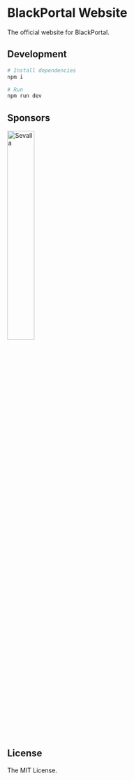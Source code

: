 # BlackPortal Website

The official website for BlackPortal.

## Development

```sh
# Install dependencies
npm i

# Run
npm run dev
```

## Sponsors

<div align="left">
  <picture>
    <source media="(prefers-color-scheme: dark)" srcset="https://raw.githubusercontent.com/blackportal-ai/website/refs/heads/main/public/images/sevalla_white_logo.png">
    <source media="(prefers-color-scheme: light)" srcset="https://raw.githubusercontent.com/blackportal-ai/website/refs/heads/main/public/images/sevalla_black_logo.png">
    <img alt="Sevalla"
         src="https://raw.githubusercontent.com/blackportal-ai/website/refs/heads/main/public/images/sevalla_white_logo.png"
         width="35%">
  </picture>

<br/>
<br/>

</div>

## License

The MIT License.
